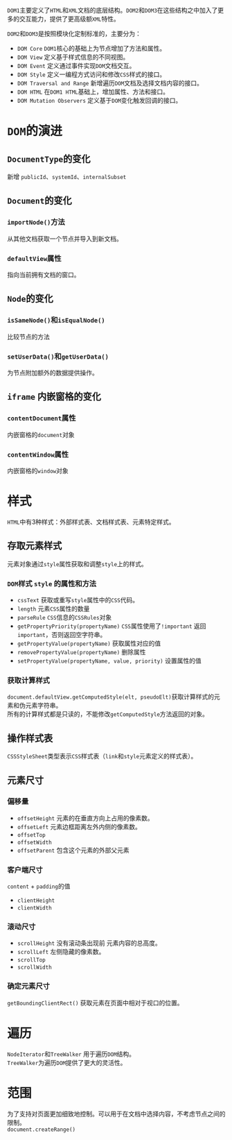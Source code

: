 `DOM1`主要定义了`HTML`和`XML`文档的底层结构。`DOM2`和`DOM3`在这些结构之中加入了更多的交互能力，提供了更高级额`XML`特性。  

`DOM2`和`DOM3`是按照模块化定制标准的，主要分为：
- `DOM Core` `DOM1`核心的基础上为节点增加了方法和属性。
- `DOM View` 定义基于样式信息的不同视图。
- `DOM Event` 定义通过事件实现`DOM`文档交互。
- `DOM Style` 定义一编程方式访问和修改`CSS`样式的接口。
- `DOM Traversal and Range` 新增遍历`DOM`文档及选择文档内容的接口。
- `DOM HTML` 在`DOM1 HTML`基础上，增加属性、方法和接口。
- `DOM Mutation Observers` 定义基于`DOM`变化触发回调的接口。

# `DOM`的演进
## `DocumentType`的变化
新增 `publicId`、`systemId`、`internalSubset`

## `Document`的变化
### `importNode()`方法
从其他文档获取一个节点并导入到新文档。 
### `defaultView`属性
指向当前拥有文档的窗口。


## `Node`的变化

### `isSameNode()`和`isEqualNode()`
比较节点的方法

### `setUserData()`和`getUserData()`
为节点附加额外的数据提供操作。

## `iframe` 内嵌窗格的变化
### `contentDocument`属性
内嵌窗格的`document`对象
### `contentWindow`属性
内嵌窗格的`window`对象


# 样式  
`HTML`中有3种样式：外部样式表、文档样式表、元素特定样式。  
## 存取元素样式  
元素对象通过`style`属性获取和调整`style`上的样式。

### `DOM`样式 `style` 的属性和方法  
- `cssText` 获取或重写`style`属性中的`CSS`代码。
- `length` 元素`CSS`属性的数量
- `parseRule` `CSS`信息的`CSSRules`对象
- `getPropertyPriority(propertyName)` `CSS`属性使用了`!important` 返回 `important`，否则返回空字符串。
- `getPropertyValue(propertyName)` 获取属性对应的值
- `removePropertyValue(propertyName)` 删除属性
- `setPropertyValue(propertyName, value, priority)` 设置属性的值

### 获取计算样式
`document.defaultView.getComputedStyle(elt, pseudoElt)`获取计算样式的元素和伪元素字符串。  
所有的计算样式都是只读的，不能修改`getComputedStyle`方法返回的对象。

## 操作样式表
`CSSStyleSheet`类型表示`CSS`样式表（`link`和`style`元素定义的样式表）。  

## 元素尺寸

### 偏移量

- `offsetHeight` 元素的在垂直方向上占用的像素数。
- `offsetLeft` 元素边框距离左外内侧的像素数。
- `offsetTop`
- `offsetWidth`
- `offsetParent` 包含这个元素的外部父元素 

### 客户端尺寸
`content` + `padding`的值
- `clientHeight` 
- `clientWidth` 

### 滚动尺寸

- `scrollHeight` 没有滚动条出现前 元素内容的总高度。
- `scrollLeft` 左侧隐藏的像素数。
- `scrollTop`
- `scrollWidth`


### 确定元素尺寸

`getBoundingClientRect()` 获取元素在页面中相对于视口的位置。


# 遍历

`NodeIterator`和`TreeWalker` 用于遍历`DOM`结构。  
`TreeWalker`为遍历`DOM`提供了更大的灵活性。

# 范围
为了支持对页面更加细致地控制。可以用于在文档中选择内容，不考虑节点之间的限制。  
`document.createRange()`







